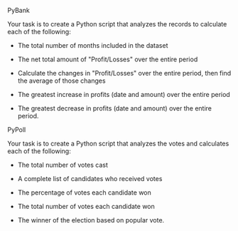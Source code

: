 PyBank

Your task is to create a Python script that analyzes the records to calculate each of the following:

- The total number of months included in the dataset

- The net total amount of "Profit/Losses" over the entire period

- Calculate the changes in "Profit/Losses" over the entire period, then find the average of those changes

- The greatest increase in profits (date and amount) over the entire period

- The greatest decrease in profits (date and amount) over the entire period.


PyPoll

Your task is to create a Python script that analyzes the votes and calculates each of the following:

- The total number of votes cast

- A complete list of candidates who received votes

- The percentage of votes each candidate won

- The total number of votes each candidate won

- The winner of the election based on popular vote.
